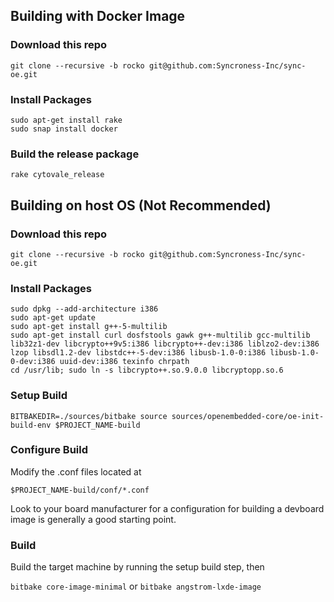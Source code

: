 ## Building with Docker Image

### Download this repo

```
git clone --recursive -b rocko git@github.com:Syncroness-Inc/sync-oe.git
```

### Install Packages

```
sudo apt-get install rake
sudo snap install docker
```

### Build the release package

```
rake cytovale_release
```

## Building on host OS (Not Recommended)

### Download this repo

```
git clone --recursive -b rocko git@github.com:Syncroness-Inc/sync-oe.git
```

### Install Packages

```
sudo dpkg --add-architecture i386
sudo apt-get update
sudo apt-get install g++-5-multilib
sudo apt-get install curl dosfstools gawk g++-multilib gcc-multilib lib32z1-dev libcrypto++9v5:i386 libcrypto++-dev:i386 liblzo2-dev:i386 lzop libsdl1.2-dev libstdc++-5-dev:i386 libusb-1.0-0:i386 libusb-1.0-0-dev:i386 uuid-dev:i386 texinfo chrpath
cd /usr/lib; sudo ln -s libcrypto++.so.9.0.0 libcryptopp.so.6
```

### Setup Build

`BITBAKEDIR=./sources/bitbake source sources/openembedded-core/oe-init-build-env $PROJECT_NAME-build`

### Configure Build

Modify the .conf files located at

`$PROJECT_NAME-build/conf/*.conf`

Look to your board manufacturer for a configuration for building a devboard image is generally a good starting point.


### Build

Build the target machine by running the setup build step, then

`bitbake core-image-minimal`
or
`bitbake angstrom-lxde-image`
